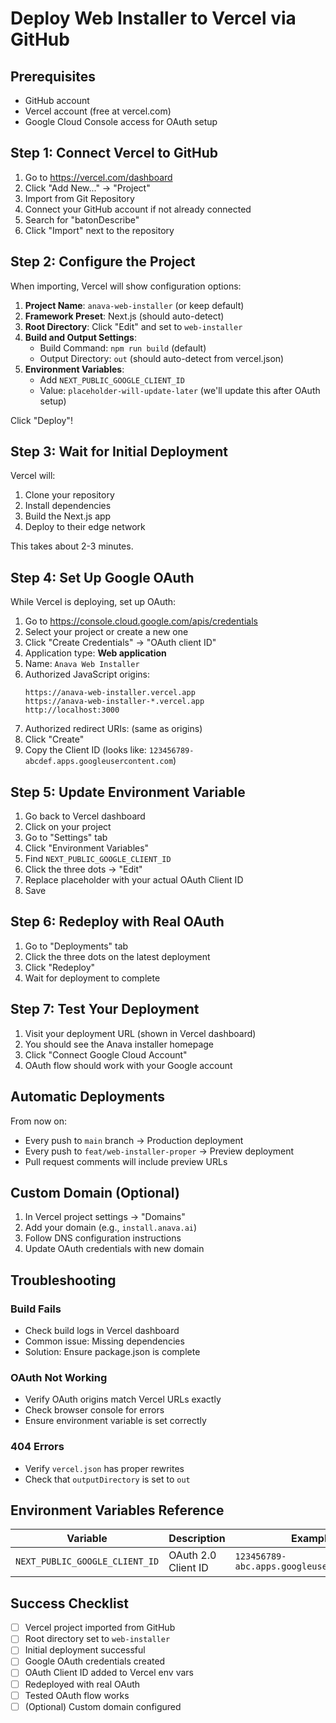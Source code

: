 # Deploy Web Installer to Vercel via GitHub

## Prerequisites
- GitHub account
- Vercel account (free at vercel.com)
- Google Cloud Console access for OAuth setup

## Step 1: Connect Vercel to GitHub

1. Go to https://vercel.com/dashboard
2. Click "Add New..." → "Project"
3. Import from Git Repository
4. Connect your GitHub account if not already connected
5. Search for "batonDescribe"
6. Click "Import" next to the repository

## Step 2: Configure the Project

When importing, Vercel will show configuration options:

1. **Project Name**: `anava-web-installer` (or keep default)
2. **Framework Preset**: Next.js (should auto-detect)
3. **Root Directory**: Click "Edit" and set to `web-installer`
4. **Build and Output Settings**:
   - Build Command: `npm run build` (default)
   - Output Directory: `out` (should auto-detect from vercel.json)
5. **Environment Variables**: 
   - Add `NEXT_PUBLIC_GOOGLE_CLIENT_ID`
   - Value: `placeholder-will-update-later` (we'll update this after OAuth setup)

Click "Deploy"!

## Step 3: Wait for Initial Deployment

Vercel will:
1. Clone your repository
2. Install dependencies
3. Build the Next.js app
4. Deploy to their edge network

This takes about 2-3 minutes.

## Step 4: Set Up Google OAuth

While Vercel is deploying, set up OAuth:

1. Go to https://console.cloud.google.com/apis/credentials
2. Select your project or create a new one
3. Click "Create Credentials" → "OAuth client ID"
4. Application type: **Web application**
5. Name: `Anava Web Installer`
6. Authorized JavaScript origins:
   ```
   https://anava-web-installer.vercel.app
   https://anava-web-installer-*.vercel.app
   http://localhost:3000
   ```
7. Authorized redirect URIs: (same as origins)
8. Click "Create"
9. Copy the Client ID (looks like: `123456789-abcdef.apps.googleusercontent.com`)

## Step 5: Update Environment Variable

1. Go back to Vercel dashboard
2. Click on your project
3. Go to "Settings" tab
4. Click "Environment Variables"
5. Find `NEXT_PUBLIC_GOOGLE_CLIENT_ID`
6. Click the three dots → "Edit"
7. Replace placeholder with your actual OAuth Client ID
8. Save

## Step 6: Redeploy with Real OAuth

1. Go to "Deployments" tab
2. Click the three dots on the latest deployment
3. Click "Redeploy"
4. Wait for deployment to complete

## Step 7: Test Your Deployment

1. Visit your deployment URL (shown in Vercel dashboard)
2. You should see the Anava installer homepage
3. Click "Connect Google Cloud Account"
4. OAuth flow should work with your Google account

## Automatic Deployments

From now on:
- Every push to `main` branch → Production deployment
- Every push to `feat/web-installer-proper` → Preview deployment
- Pull request comments will include preview URLs

## Custom Domain (Optional)

1. In Vercel project settings → "Domains"
2. Add your domain (e.g., `install.anava.ai`)
3. Follow DNS configuration instructions
4. Update OAuth credentials with new domain

## Troubleshooting

### Build Fails
- Check build logs in Vercel dashboard
- Common issue: Missing dependencies
- Solution: Ensure package.json is complete

### OAuth Not Working
- Verify OAuth origins match Vercel URLs exactly
- Check browser console for errors
- Ensure environment variable is set correctly

### 404 Errors
- Verify `vercel.json` has proper rewrites
- Check that `outputDirectory` is set to `out`

## Environment Variables Reference

| Variable | Description | Example |
|----------|-------------|---------|
| `NEXT_PUBLIC_GOOGLE_CLIENT_ID` | OAuth 2.0 Client ID | `123456789-abc.apps.googleusercontent.com` |

## Success Checklist

- [ ] Vercel project imported from GitHub
- [ ] Root directory set to `web-installer`
- [ ] Initial deployment successful
- [ ] Google OAuth credentials created
- [ ] OAuth Client ID added to Vercel env vars
- [ ] Redeployed with real OAuth
- [ ] Tested OAuth flow works
- [ ] (Optional) Custom domain configured